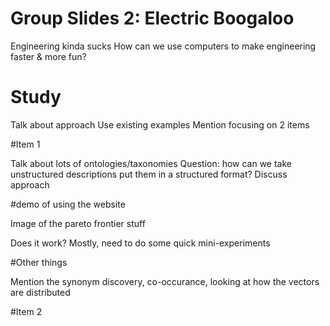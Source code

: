 # Group Slides 2: Electric Boogaloo

Engineering kinda sucks
How can we use computers to make engineering faster & more fun?

# Study

Talk about approach
Use existing examples
Mention focusing on 2 items

#Item 1

Talk about lots of ontologies/taxonomies
Question: how can we take unstructured descriptions put them in a structured format?
Discuss approach

#demo of using the website

Image of the pareto frontier stuff

Does it work?  Mostly, need to do some quick mini-experiments


#Other things

Mention the synonym discovery, co-occurance, looking at how the vectors are distributed

#Item 2
